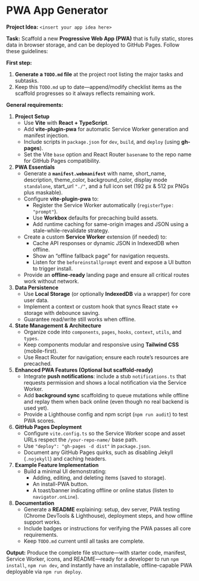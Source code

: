 # PWA App Generator

**Project Idea:** `<insert your app idea here>`

**Task:** Scaffold a new **Progressive Web App (PWA)** that is fully static, stores data in browser storage, and can be deployed to GitHub Pages. Follow these guidelines:

**First step:**

1. **Generate a `TODO.md` file** at the project root listing the major tasks and subtasks.
2. Keep this `TODO.md` up to date—append/modify checklist items as the scaffold progresses so it always reflects remaining work.

**General requirements:**

1. **Project Setup**
    - Use **Vite** with **React + TypeScript**.
    - Add **vite-plugin-pwa** for automatic Service Worker generation and manifest injection.
    - Include scripts in `package.json` for `dev`, `build`, and `deploy` (using **gh-pages**).
    - Set the Vite `base` option and React Router `basename` to the repo name for GitHub Pages compatibility.
2. **PWA Essentials**
    - Generate a **`manifest.webmanifest`** with name, short_name, description, theme_color, background_color, display mode `standalone`, start_url `"./"`, and a full icon set (192 px & 512 px PNGs plus maskable).
    - Configure **vite-plugin-pwa** to:
        - Register the Service Worker automatically (`registerType: "prompt"`).
        - Use **Workbox** defaults for precaching build assets.
        - Add runtime caching for same-origin images and JSON using a stale-while-revalidate strategy.
    - Create a custom **Service Worker** extension (if needed) to:
        - Cache API responses or dynamic JSON in IndexedDB when offline.
        - Show an “offline fallback page” for navigation requests.
        - Listen for the `beforeinstallprompt` event and expose a UI button to trigger install.
    - Provide an **offline-ready** landing page and ensure all critical routes work without network.
3. **Data Persistence**
    - Use **Local Storage** (or optionally **IndexedDB** via a wrapper) for core user data.
    - Implement a context or custom hook that syncs React state ↔ storage with debounce saving.
    - Guarantee read/write still works when offline.
4. **State Management & Architecture**
    - Organize code into `components`, `pages`, `hooks`, `context`, `utils`, and `types`.
    - Keep components modular and responsive using **Tailwind CSS** (mobile-first).
    - Use React Router for navigation; ensure each route’s resources are precached.
5. **Enhanced PWA Features (Optional but scaffold-ready)**
    - Integrate **push notifications**: include a stub `notifications.ts` that requests permission and shows a local notification via the Service Worker.
    - Add **background sync** scaffolding to queue mutations while offline and replay them when back online (even though no real backend is used yet).
    - Provide a Lighthouse config and npm script (`npm run audit`) to test PWA scores.
6. **GitHub Pages Deployment**
    - Configure `vite.config.ts` so the Service Worker scope and asset URLs respect the `/your-repo-name/` base path.
    - Use `"deploy": "gh-pages -d dist"` in `package.json`.
    - Document any GitHub Pages quirks, such as disabling Jekyll (`.nojekyll`) and caching headers.
7. **Example Feature Implementation**
    - Build a minimal UI demonstrating:
        - Adding, editing, and deleting items (saved to storage).
        - An install-PWA button.
        - A toast/banner indicating offline or online status (listen to `navigator.onLine`).
8. **Documentation**
    - Generate a **README** explaining: setup, dev server, PWA testing (Chrome DevTools & Lighthouse), deployment steps, and how offline support works.
    - Include badges or instructions for verifying the PWA passes all core requirements.
    - Keep `TODO.md` current until all tasks are complete.

**Output:** Produce the complete file structure—with starter code, manifest, Service Worker, icons, and README—ready for a developer to run `npm install`, `npm run dev`, and instantly have an installable, offline-capable PWA deployable via `npm run deploy`.